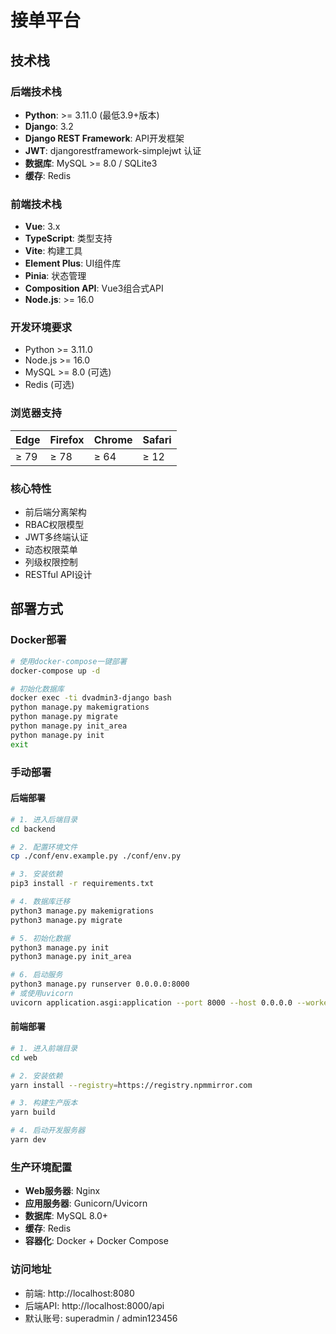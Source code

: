 # 接单平台

## 技术栈

### 后端技术栈
- **Python**: >= 3.11.0 (最低3.9+版本)
- **Django**: 3.2
- **Django REST Framework**: API开发框架
- **JWT**: djangorestframework-simplejwt 认证
- **数据库**: MySQL >= 8.0 / SQLite3
- **缓存**: Redis

### 前端技术栈
- **Vue**: 3.x
- **TypeScript**: 类型支持
- **Vite**: 构建工具
- **Element Plus**: UI组件库
- **Pinia**: 状态管理
- **Composition API**: Vue3组合式API
- **Node.js**: >= 16.0

### 开发环境要求
- Python >= 3.11.0
- Node.js >= 16.0
- MySQL >= 8.0 (可选)
- Redis (可选)

### 浏览器支持
| Edge | Firefox | Chrome | Safari |
|------|---------|--------|---------|
| ≥ 79 | ≥ 78    | ≥ 64   | ≥ 12   |

### 核心特性
- 前后端分离架构
- RBAC权限模型
- JWT多终端认证
- 动态权限菜单
- 列级权限控制
- RESTful API设计

## 部署方式

### Docker部署
```bash
# 使用docker-compose一键部署
docker-compose up -d

# 初始化数据库
docker exec -ti dvadmin3-django bash
python manage.py makemigrations
python manage.py migrate
python manage.py init_area
python manage.py init
exit
```

### 手动部署

#### 后端部署
```bash
# 1. 进入后端目录
cd backend

# 2. 配置环境文件
cp ./conf/env.example.py ./conf/env.py

# 3. 安装依赖
pip3 install -r requirements.txt

# 4. 数据库迁移
python3 manage.py makemigrations
python3 manage.py migrate

# 5. 初始化数据
python3 manage.py init
python3 manage.py init_area

# 6. 启动服务
python3 manage.py runserver 0.0.0.0:8000
# 或使用uvicorn
uvicorn application.asgi:application --port 8000 --host 0.0.0.0 --workers 8
```

#### 前端部署
```bash
# 1. 进入前端目录
cd web

# 2. 安装依赖
yarn install --registry=https://registry.npmmirror.com

# 3. 构建生产版本
yarn build

# 4. 启动开发服务器
yarn dev
```

### 生产环境配置
- **Web服务器**: Nginx
- **应用服务器**: Gunicorn/Uvicorn
- **数据库**: MySQL 8.0+
- **缓存**: Redis
- **容器化**: Docker + Docker Compose

### 访问地址
- 前端: http://localhost:8080
- 后端API: http://localhost:8000/api
- 默认账号: superadmin / admin123456
